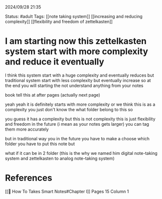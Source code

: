 2024/09/28
21:35

Status: #adult 
Tags: [[note taking system]] [[increasing and reducing complexity]] [[flexibility and freedom of zettelkasten]]
# I am starting now this zettelkasten system start with more complexity and reduce it eventually

I think this system start with a huge complexity and eventually reduces but traditional system start with less complexity but eventually increase so at the end you will starting the not understand anything from your notes

book tell this at after pages (actually next page)

yeah yeah it is definitely starts with more complexity or we think this is as a complexity you just don't know the what folder belong to this so 

you guess it has a complexity but this is not complexity this is just flexibility and freedom in the future (i mean as your notes gets larger) you can tag them more accurately 

but in traditional way you in the future you have to make a choose which folder you have to put this note but 

what if it can be in 2 folder (this is the why we named him digital note-taking system and zettelkasten to analog note-taking system)
 
# References

[[📙 How To Takes Smart Notes#Chapter I]] Pages 15 Column 1
